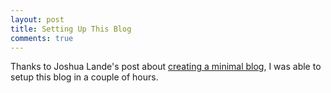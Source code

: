 ```yaml
---
layout: post
title: Setting Up This Blog
comments: true
---
```


Thanks to Joshua Lande's post about [creating a minimal blog](http://joshualande.com/jekyll-github-pages-poole/), I was able to setup this blog in a couple of hours.
